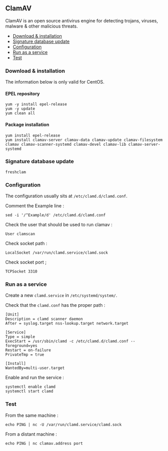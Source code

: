 ## ClamAV
ClamAV is an open source antivirus engine for detecting trojans, viruses, malware & other malicious threats.

* [Download & installation](#download--installation)
* [Signature database update](#signature-database-update)
* [Configuration](#configuration)
* [Run as a service](#run-as-a-service)
* [Test](#test)

### Download & installation
The information below is only valid for CentOS.

#### EPEL repository
```
yum -y install epel-release
yum -y update
yum clean all
```

#### Package installation
```
yum install epel-release
yum install clamav-server clamav-data clamav-update clamav-filesystem clamav clamav-scanner-systemd clamav-devel clamav-lib clamav-server-systemd
```

### Signature database update
```
freshclam
```

### Configuration
The configuration usually sits at `/etc/clamd.d/clamd.conf`.

Comment the Example line :
```
sed -i '/^Example/d' /etc/clamd.d/clamd.conf
```

Check the user that should be used to run clamav :

```
User clamscan
```


Check socket path :
```
LocalSocket /var/run/clamd.service/clamd.sock
```

Check socket port ;
```
TCPSocket 3310
```

### Run as a service

Create a new `clamd.service` in `/etc/systemd/system/`.

Check that the `clamd.conf` has the proper path : 
```
[Unit]
Description = clamd scanner daemon
After = syslog.target nss-lookup.target network.target

[Service]
Type = simple
ExecStart = /usr/sbin/clamd -c /etc/clamd.d/clamd.conf --foreground=yes
Restart = on-failure
PrivateTmp = true

[Install]
WantedBy=multi-user.target
```

Enable and run the service :
```
systemctl enable clamd
systemctl start clamd
```

### Test
From the same machine :
```
echo PING | nc -U /var/run/clamd.service/clamd.sock
```

From a distant machine :
```
echo PING | nc clamav.address port
```
